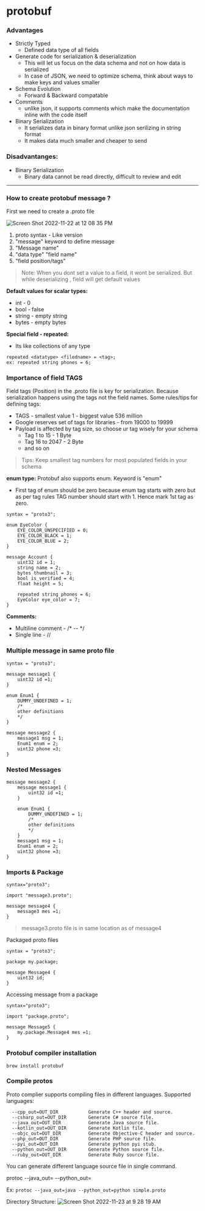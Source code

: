 # protobuf

### Advantages
* Strictly Typed
  * Defined data type of all fields 
* Generate code for serialization & deserialization 
  * This will let us focus on the data schema and not on how data is serialized
  * In case of JSON, we need to optimize schema, think about ways to make keys and values smaller
* Schema Evolution
  * Forward & Backward compatable
* Comments
  * unlike json, it supports comments which make the documentation inline with the code itself
* Binary Serialization
  * It serializes data in binary format unlike json serilizing in string format
  * It makes data much smaller and cheaper to send
  
### Disadvantanges:
 * Binary Serialization
   * Binary data cannot be read directly, difficult to review and edit

---
### How to create protobuf message ?

First we need to create a .proto file

![Screen Shot 2022-11-22 at 12 08 35 PM](https://user-images.githubusercontent.com/108142931/203259849-587f9c1b-6b6d-46ba-8379-853518033646.png)

 1. proto syntax - Like version
 2. "message" keyword to define message
 3. "Message name"
 4. "data type" "field name"
 5. "field position/tags"
 
> Note: When you dont set a value to a field, it wont be serialized. But while deserializing , field will get default values

**Default values for scalar types:**
* int - 0
* bool - false
* string - empty string
* bytes - empty bytes

**Special field - repeated:**
* Its like collections of any type
``` 
repeated <datatype> <filedname> = <tag>;
ex: repeated string phones = 6;
```

### Importance of field TAGS

Field tags (Position) in the .proto file is key for serialization. Because serialization happens using the tags not the field names.
Some rules/tips for defining tags:
* TAGS - smallest value 1 - biggest value 536 million
* Google reserves set of tags for libraries - from 19000 to 19999
* Payload is affected by tag size, so choose ur tag wisely for your schema
  * Tag 1 to 15 - 1 Byte
  * Tag 16 to 2047 - 2 Byte
  * and so on

> Tips: Keep smallest tag numbers for most populated fields in your schema

**enum type:**
Protobuf also supports enum. Keyword is "enum"
* First tag of enum should be zero because enum tag starts with zero but as per tag rules TAG number should start with 1. Hence mark 1st tag as zero.
```
syntax = "proto3";

enum EyeColor {
    EYE_COLOR_UNSPECIFIED = 0;
    EYE_COLOR_BLACK = 1;
    EYE_COLOR_BLUE = 2;
}

message Account {
    uint32 id = 1;
    string name = 2;
    bytes thumbnail = 3;
    bool is_verified = 4;
    float height = 5;

    repeated string phones = 6;
    EyeColor eye_color = 7;
}
```
**Comments:**
* Multiline comment - /* -- */
* Single line - //

### Multiple message in same proto file
```
syntax = "proto3";

message message1 {
    uint32 id =1;
}

enum Enum1 {
    DUMMY_UNDEFINED = 1;
    /*
    other definitions
    */
}

message message2 {
    message1 msg = 1;
    Enum1 enum = 2;
    uint32 phone =3;
}
```

### Nested Messages
```
message message2 {
    message message1 {
        uint32 id =1;
    }
    
    enum Enum1 {
        DUMMY_UNDEFINED = 1;
        /*
        other definitions
        */
    }
    message1 msg = 1;
    Enum1 enum = 2;
    uint32 phone =3;
}
```

### Imports & Package
```
syntax="proto3";

import "message3.proto";

message message4 {
    message3 mes =1;
}
```
> message3.proto file is in same location as of message4 

Packaged proto files
```
syntax = "proto3";

package my.package;

message Message4 {
    uint32 id;
}
```
Accessing message from a package
```
syntax="proto3";

import "package.proto";

message Message5 {
    my.package.Message4 mes =1;
}
```

### Protobuf compiler installation

```
brew install protobuf
```

### Compile protos

Proto complier supports compiling files in different languages. Supported languages:

```
  --cpp_out=OUT_DIR           Generate C++ header and source.
  --csharp_out=OUT_DIR        Generate C# source file.
  --java_out=OUT_DIR          Generate Java source file.
  --kotlin_out=OUT_DIR        Generate Kotlin file.
  --objc_out=OUT_DIR          Generate Objective-C header and source.
  --php_out=OUT_DIR           Generate PHP source file.
  --pyi_out=OUT_DIR           Generate python pyi stub.
  --python_out=OUT_DIR        Generate Python source file.
  --ruby_out=OUT_DIR          Generate Ruby source file.
```
You can generate different language source file in single command.

protoc --java_out=<output dir> --python_out=<output dir> <path to proto file>

Ex: ``` protoc --java_out=java --python_out=python simple.proto ```

Directory Structure:
![Screen Shot 2022-11-23 at 9 28 19 AM](https://user-images.githubusercontent.com/108142931/203474686-ca39533f-6755-4e9a-9d1e-10bbb66e311c.png)

